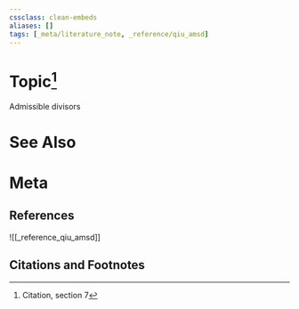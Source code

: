 ```yaml
---
cssclass: clean-embeds
aliases: []
tags: [_meta/literature_note, _reference/qiu_amsd]
---
```

# Topic[^1]
Admissible  divisors

# See Also

# Meta
## References
![[_reference_qiu_amsd]]


## Citations and Footnotes
[^1]: Citation, section 7